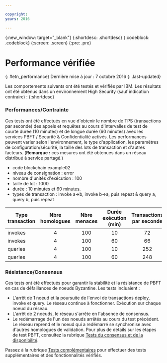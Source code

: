 ```yaml
---

copyright:
years: 2016

---
```


{:new_window: target="_blank"}
{:shortdesc: .shortdesc}
{:codeblock: .codeblock}
{:screen: .screen}
{:pre: .pre}


# Performance vérifiée
{: #etn_performance}
Dernière mise à jour : 7 octobre 2016
{: .last-updated}

Les comportements suivants ont été testés et vérifiés par IBM. Les résultats ont été obtenus dans un environnement High Security (sauf indication contraire) :
{:shortdesc}

### Performances/Contrainte

Ces tests ont été effectués en vue d'obtenir le nombre de TPS (transactions par seconde) des appels et requêtes au cours d'intervalles de test de courte durée (10 minutes) et de longue durée (60 minutes) avec les services PBFT / Sécurité & Confidentialité activés.  Les performances peuvent varier selon l'environnement, le type d'application, les paramètres de configuration/sécurité, la taille des lots de transaction et d'autres facteurs.  (**Remarque :** ces mesures ont été obtenues dans un réseau distribué à service partagé.)

- code blockchain example02
- niveau de consignation : error
- nombre d'unités d'exécution : 100
- taille de lot : 1000
- durée : 10 minutes et 60 minutes.
- types de transaction : invoke a->b, invoke b->a, puis repeat & query a, query b, puis repeat

| Type transaction | Nbre homologues | Nbre menaces | Durée exécution (min) | Transactions par seconde |
| ---------- |:-------:|:-----:|:------:|:------:|
| invokes   |  4  | 100 | 10 | 72  |
| invokes   |  4  | 100 | 60 | 66  |
| queries   |  4  | 100 | 10 | 252 |
| queries   |  4  | 100 | 60 | 248 |

### Résistance/Consensus

Ces tests ont été effectués pour garantir la stabilité et la résistance de PBFT en cas de défaillances de noeuds Byzantine.  Les tests incluaient :

- L'arrêt de 1 noeud et la poursuite de l'envoi de transactions deploy, invoke et query.  Le réseau continue à fonctionner. Exécution sur chaque noeud du réseau.
- L'arrêt de 2 noeuds, le réseau s'arrête en l'absence de consensus.
- Le redémarrage de l'un des noeuds arrêtés au cours du test précédent.  Le réseau reprend et le noeud qui a redémarré se synchronise avec d'autres homologues de validation. Pour plus de détails sur les étapes de test PBFT, consultez la rubrique [Tests du consensus et de la disponibilité](etn_pbft.html).

Passez à la rubrique [Tests
complémentaires](etn_next.html) pour effectuer des tests supplémentaires et
des fonctionnalités vérifiés.  
